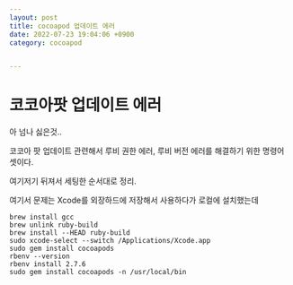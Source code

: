 ```yaml
---
layout: post
title: cocoapod 업데이트 에러
date: 2022-07-23 19:04:06 +0900
category: cocoapod


---
```


# 코코아팟 업데이트 에러

아 넘나 싫은것..

코코아 팟 업데이트 관련해서 루비 권한 에러, 루비 버전 에러를 해결하기 위한 명령어 셋이다.

여기저기 뒤져서 세팅한 순서대로 정리.

여기서 문제는 Xcode를 외장하드에 저장해서 사용하다가 로컬에 설치했는데

~~~script
brew install gcc
brew unlink ruby-build
brew install --HEAD ruby-build
sudo xcode-select --switch /Applications/Xcode.app
sudo gem install cocoapods
rbenv --version
rbenv install 2.7.6
sudo gem install cocoapods -n /usr/local/bin

~~~

